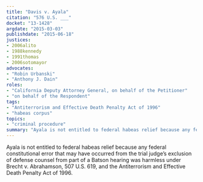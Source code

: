```yaml
---
title: "Davis v. Ayala"
citation: "576 U.S. ___"
docket: "13-1428"
argdate: "2015-03-03"
publishdate: "2015-06-18"
justices:
- 2006alito
- 1988kennedy
- 1991thomas
- 2006sotomayor
advocates:
- "Robin Urbanski"
- "Anthony J. Dain"
roles:
- "California Deputy Attorney General, on behalf of the Petitioner"
- "on behalf of the Respondent"
tags:
- "Antiterrorism and Effective Death Penalty Act of 1996"
- "habeas corpus"
topics:
- "criminal procedure"
summary: "Ayala is not entitled to federal habeas relief because any federal constitutional error that may have occurred from the trial judge’s exclusion of defense counsel from part of a Batson hearing was harmless under Brecht v. Abrahamson, 507 U.S. 619, and the Antiterrorism and Effective Death Penalty Act of 1996."
---
```

Ayala is not entitled to federal habeas relief because any federal constitutional error that may have occurred from the trial judge’s exclusion of defense counsel from part of a Batson hearing was harmless under Brecht v. Abrahamson, 507 U.S. 619, and the Antiterrorism and Effective Death Penalty Act of 1996.